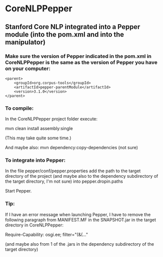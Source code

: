 # CoreNLPPepper


## Stanford Core NLP integrated into a Pepper module (into the pom.xml and into the manipulator)

### Make sure the version of Pepper indicated in the pom.xml in CoreNLPPepper is the same as the version of Pepper you have on  your computer:

```
<parent>
	<groupId>org.corpus-tools</groupId>
	<artifactId>pepper-parentModule</artifactId>
	<version>3.1.0</version>
</parent>
```

### To compile:

In the CoreNLPPepper project folder execute:

mvn clean install assembly:single

(This may take quite some time.)

And maybe also: mvn dependency:copy-dependencies (not sure)


### To integrate into Pepper:

In the file pepper/conf/pepper.properties add the path to the target directory of the project (and maybe also to the dependency subdirectory of the target directory, I'm not sure) into pepper.dropin.paths

Start Pepper.


### Tip:

If I have an error message when launching Pepper, I have to remove the following paragraph from MANIFEST.MF in the SNAPSHOT.jar in the target directory in CoreNLPPepper:

Require-Capability: osgi.ee; filter="(&(..."

(and maybe also from 1 of the .jars in the dependency subdirectory of the target directory)
